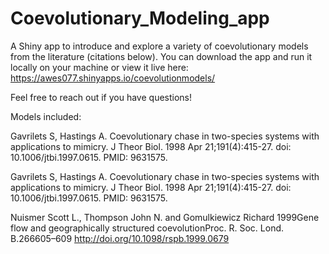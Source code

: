 # Coevolutionary_Modeling_app
A Shiny app to introduce and explore a variety of coevolutionary models from the literature (citations below). You can download the app and run it locally on your machine or view it live here: https://awes077.shinyapps.io/coevolutionmodels/

Feel free to reach out if you have questions!

Models included:

Gavrilets S, Hastings A. Coevolutionary chase in two-species systems with applications to mimicry. J Theor Biol. 1998 Apr 21;191(4):415-27. doi: 10.1006/jtbi.1997.0615. PMID: 9631575.

Gavrilets S, Hastings A. Coevolutionary chase in two-species systems with applications to mimicry. J Theor Biol. 1998 Apr 21;191(4):415-27. doi: 10.1006/jtbi.1997.0615. PMID: 9631575.

Nuismer Scott L., Thompson John N. and Gomulkiewicz Richard 1999Gene flow and geographically structured coevolutionProc. R. Soc. Lond. B.266605–609
http://doi.org/10.1098/rspb.1999.0679
